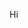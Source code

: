 Hi


<!---
taomaile/taomaile is a ✨ special ✨ repository because its `README.md` (this file) appears on your GitHub profile.
You can click the Preview link to take a look at your changes.
--->
